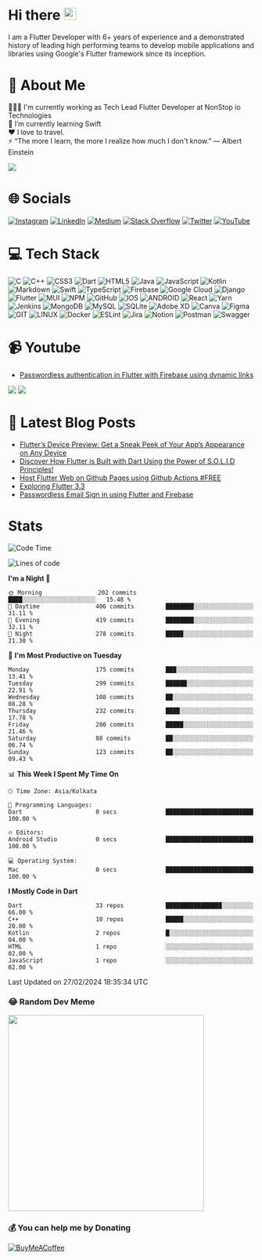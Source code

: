 # Hi there <img src="https://media.giphy.com/media/hvRJCLFzcasrR4ia7z/giphy.gif" width="25px">

I am a Flutter Developer with 6+ years of experience and a demonstrated history of leading high performing teams to develop mobile applications and libraries using Google's Flutter framework since its inception.

# 💫 About Me
👨🏾‍💻 I'm currently working as Tech Lead Flutter Developer at NonStop io Technologies<br>🌱 I’m currently learning Swift<br>❤️ I love to travel.<br>⚡ “The more I learn, the more I realize how much I don't know.” ― Albert Einstein

[![](https://visitcount.itsvg.in/api?id=projectaj14&icon=0&color=0)](https://visitcount.itsvg.in)

# 🌐 Socials
[![Instagram](https://img.shields.io/badge/Instagram-%23E4405F.svg?logo=Instagram&logoColor=white)](https://instagram.com/codelife.14) [![LinkedIn](https://img.shields.io/badge/LinkedIn-%230077B5.svg?logo=linkedin&logoColor=white)](https://linkedin.com/in/ajaykumar2114) [![Medium](https://img.shields.io/badge/Medium-12100E?logo=medium&logoColor=white)](https://medium.com/@ajay.kumar_14) [![Stack Overflow](https://img.shields.io/badge/-Stackoverflow-FE7A16?logo=stack-overflow&logoColor=white)](https://stackoverflow.com/users/2868455) [![Twitter](https://img.shields.io/badge/Twitter-%231DA1F2.svg?logo=Twitter&logoColor=white)](https://twitter.com/AjayK_14) [![YouTube](https://img.shields.io/badge/YouTube-%23FF0000.svg?logo=YouTube&logoColor=white)](https://youtube.com/@UCyV2fy32RyPgOco83tMkR-g) 

# 💻 Tech Stack
![C](https://img.shields.io/badge/c-%2300599C.svg?style=for-the-badge&logo=c&logoColor=white) ![C++](https://img.shields.io/badge/c++-%2300599C.svg?style=for-the-badge&logo=c%2B%2B&logoColor=white) ![CSS3](https://img.shields.io/badge/css3-%231572B6.svg?style=for-the-badge&logo=css3&logoColor=white) ![Dart](https://img.shields.io/badge/dart-%230175C2.svg?style=for-the-badge&logo=dart&logoColor=white) ![HTML5](https://img.shields.io/badge/html5-%23E34F26.svg?style=for-the-badge&logo=html5&logoColor=white) ![Java](https://img.shields.io/badge/java-%23ED8B00.svg?style=for-the-badge&logo=java&logoColor=white) ![JavaScript](https://img.shields.io/badge/javascript-%23323330.svg?style=for-the-badge&logo=javascript&logoColor=%23F7DF1E) ![Kotlin](https://img.shields.io/badge/kotlin-%230095D5.svg?style=for-the-badge&logo=kotlin&logoColor=white) ![Markdown](https://img.shields.io/badge/markdown-%23000000.svg?style=for-the-badge&logo=markdown&logoColor=white) ![Swift](https://img.shields.io/badge/swift-F54A2A?style=for-the-badge&logo=swift&logoColor=white) ![TypeScript](https://img.shields.io/badge/typescript-%23007ACC.svg?style=for-the-badge&logo=typescript&logoColor=white) ![Firebase](https://img.shields.io/badge/firebase-%23039BE5.svg?style=for-the-badge&logo=firebase) ![Google Cloud](https://img.shields.io/badge/Google%20Cloud-%234285F4.svg?style=for-the-badge&logo=google-cloud&logoColor=white) ![Django](https://img.shields.io/badge/django-%23092E20.svg?style=for-the-badge&logo=django&logoColor=white) ![Flutter](https://img.shields.io/badge/Flutter-%2302569B.svg?style=for-the-badge&logo=Flutter&logoColor=white) ![MUI](https://img.shields.io/badge/MUI-%230081CB.svg?style=for-the-badge&logo=material-ui&logoColor=white) ![NPM](https://img.shields.io/badge/NPM-%23000000.svg?style=for-the-badge&logo=npm&logoColor=white) ![GitHub](https://img.shields.io/badge/GitHub-%23121011.svg?style=for-the-badge&logo=github&logoColor=white) ![IOS](https://img.shields.io/badge/IOS-%2320232a.svg?style=for-the-badge&logo=apple&logoColor=white) ![ANDROID](https://img.shields.io/badge/android-%2320232a.svg?style=for-the-badge&logo=android&logoColor=%a4c639) ![React](https://img.shields.io/badge/react-%2320232a.svg?style=for-the-badge&logo=react&logoColor=%2361DAFB) ![Yarn](https://img.shields.io/badge/yarn-%232C8EBB.svg?style=for-the-badge&logo=yarn&logoColor=white) ![Jenkins](https://img.shields.io/badge/jenkins-%232C5263.svg?style=for-the-badge&logo=jenkins&logoColor=white) ![MongoDB](https://img.shields.io/badge/MongoDB-%234ea94b.svg?style=for-the-badge&logo=mongodb&logoColor=white) ![MySQL](https://img.shields.io/badge/mysql-%2300f.svg?style=for-the-badge&logo=mysql&logoColor=white) ![SQLite](https://img.shields.io/badge/sqlite-%2307405e.svg?style=for-the-badge&logo=sqlite&logoColor=white) ![Adobe XD](https://img.shields.io/badge/Adobe%20XD-470137?style=for-the-badge&logo=Adobe%20XD&logoColor=#FF61F6) ![Canva](https://img.shields.io/badge/Canva-%2300C4CC.svg?style=for-the-badge&logo=Canva&logoColor=white) 	![Figma](https://img.shields.io/badge/figma-%23F24E1E.svg?style=for-the-badge&logo=figma&logoColor=white) ![GIT](https://img.shields.io/badge/Git-fc6d26?style=for-the-badge&logo=git&logoColor=white) ![LINUX](https://img.shields.io/badge/Linux-FCC624?style=for-the-badge&logo=linux&logoColor=black) ![Docker](https://img.shields.io/badge/docker-%230db7ed.svg?style=for-the-badge&logo=docker&logoColor=white) ![ESLint](https://img.shields.io/badge/ESLint-4B3263?style=for-the-badge&logo=eslint&logoColor=white) ![Jira](https://img.shields.io/badge/jira-%230A0FFF.svg?style=for-the-badge&logo=jira&logoColor=white) ![Notion](https://img.shields.io/badge/Notion-%23000000.svg?style=for-the-badge&logo=notion&logoColor=white) ![Postman](https://img.shields.io/badge/Postman-FF6C37?style=for-the-badge&logo=postman&logoColor=white) ![Swagger](https://img.shields.io/badge/-Swagger-%23Clojure?style=for-the-badge&logo=swagger&logoColor=white)

# 📹 Youtube

- [Passwordless authentication in Flutter with Firebase using dynamic links](https://www.youtube.com/watch?v=JHTSgFl8VH0)

[<img src="https://img.shields.io/youtube/channel/subscribers/UCyV2fy32RyPgOco83tMkR-g?style=social" />][youtube]
[<img src="https://img.shields.io/youtube/channel/views/UCyV2fy32RyPgOco83tMkR-g?style=social" />][youtube]

# 📕 Latest Blog Posts

<!-- BLOG-POST-LIST:START -->
- [Flutter’s Device Preview: Get a Sneak Peek of Your App’s Appearance on Any Device](https://blog.nonstopio.com/flutters-device-preview-get-a-sneak-peek-of-your-app-s-appearance-on-any-device-c55526604588?source=rss-809bf38703df------2)
- [Discover How Flutter is Built with Dart Using the Power of S.O.L.I.D Principles!](https://blog.nonstopio.com/discover-how-flutter-is-built-with-dart-using-the-power-of-s-o-l-i-d-principles-459781210913?source=rss-809bf38703df------2)
- [Host Flutter Web on Github Pages using Github Actions #FREE](https://blog.nonstopio.com/host-flutter-web-on-github-pages-using-github-actions-free-168585ec2981?source=rss-809bf38703df------2)
- [Exploring Flutter 3.3](https://blog.nonstopio.com/exploring-the-new-flutter-3-3-4d9e0fd062ff?source=rss-809bf38703df------2)
- [Passwordless Email Sign in using Flutter and Firebase](https://blog.nonstopio.com/passwordless-email-sign-in-using-flutter-and-firebase-36f159c9d1aa?source=rss-809bf38703df------2)
<!-- BLOG-POST-LIST:END -->

# Stats

<!--START_SECTION:waka-->
![Code Time](http://img.shields.io/badge/Code%20Time-945%20hrs%2012%20mins-blue)

![Lines of code](https://img.shields.io/badge/From%20Hello%20World%20I%27ve%20Written-1.5%20million%20lines%20of%20code-blue)

**I'm a Night 🦉** 

```text
🌞 Morning                202 commits         ████░░░░░░░░░░░░░░░░░░░░░   15.48 % 
🌆 Daytime                406 commits         ████████░░░░░░░░░░░░░░░░░   31.11 % 
🌃 Evening                419 commits         ████████░░░░░░░░░░░░░░░░░   32.11 % 
🌙 Night                  278 commits         █████░░░░░░░░░░░░░░░░░░░░   21.30 % 
```
📅 **I'm Most Productive on Tuesday** 

```text
Monday                   175 commits         ███░░░░░░░░░░░░░░░░░░░░░░   13.41 % 
Tuesday                  299 commits         ██████░░░░░░░░░░░░░░░░░░░   22.91 % 
Wednesday                108 commits         ██░░░░░░░░░░░░░░░░░░░░░░░   08.28 % 
Thursday                 232 commits         ████░░░░░░░░░░░░░░░░░░░░░   17.78 % 
Friday                   280 commits         █████░░░░░░░░░░░░░░░░░░░░   21.46 % 
Saturday                 88 commits          ██░░░░░░░░░░░░░░░░░░░░░░░   06.74 % 
Sunday                   123 commits         ██░░░░░░░░░░░░░░░░░░░░░░░   09.43 % 
```


📊 **This Week I Spent My Time On** 

```text
🕑︎ Time Zone: Asia/Kolkata

💬 Programming Languages: 
Dart                     0 secs              █████████████████████████   100.00 % 

🔥 Editors: 
Android Studio           0 secs              █████████████████████████   100.00 % 

💻 Operating System: 
Mac                      0 secs              █████████████████████████   100.00 % 
```

**I Mostly Code in Dart** 

```text
Dart                     33 repos            ████████████████░░░░░░░░░   66.00 % 
C++                      10 repos            █████░░░░░░░░░░░░░░░░░░░░   20.00 % 
Kotlin                   2 repos             █░░░░░░░░░░░░░░░░░░░░░░░░   04.00 % 
HTML                     1 repo              ░░░░░░░░░░░░░░░░░░░░░░░░░   02.00 % 
JavaScript               1 repo              ░░░░░░░░░░░░░░░░░░░░░░░░░   02.00 % 
```




 Last Updated on 27/02/2024 18:35:34 UTC
<!--END_SECTION:waka-->

### 😂 Random Dev Meme
<img src='https://randommeme-five.vercel.app/' style="height: 400px;"/>

### 💰 You can help me by Donating
  [![BuyMeACoffee](https://img.shields.io/badge/Buy%20Me%20a%20Coffee-ffdd00?style=for-the-badge&logo=buy-me-a-coffee&logoColor=black)](https://www.buymeacoffee.com/projectaj) 


[instagram]: https://www.instagram.com/projectaj14
[youtube]: https://www.youtube.com/channel/UCyV2fy32RyPgOco83tMkR-g
[linkedin]: https://linkedin.com/in/ajaykumar2114
[twitter]: https://twitter.com/AjayK_14
[Nodejs]: https://nodejs.org/en/
[aws]: https://aws.amazon.com/
[kubernetes]: https://kubernetes.io/
[docker]: https://www.docker.com/
[vscode]: https://code.visualstudio.com/
[github]: https://github.com/
[graphql]: https://graphql.org/
[react]: https://reactjs.org/
[mysql]: https://www.mysql.com/
[postgres]: https://www.postgresql.org/
[mongodb]: https://www.mongodb.com/
[python]: https://www.python.org/
[javascript]: https://developer.mozilla.org/en-US/docs/Web/JavaScript
[dart]: https://dart.dev/
[fastapi]: https://fastapi.tiangolo.com/
[flutter]: https://flutter.dev
[materialui]: https://material-ui.com/
[express]: http://expressjs.com/
[google cloud]: https://cloud.google.com/
[firebase]: https://firebase.google.com/
[code_magic]: https://codemagic.io/start/
[android]: https://android.com/
[ios]: https://developer.apple.com/
